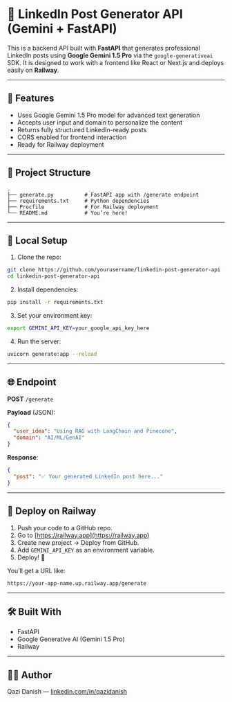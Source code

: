 # 🧠 LinkedIn Post Generator API (Gemini + FastAPI)

This is a backend API built with **FastAPI** that generates professional LinkedIn posts using **Google Gemini 1.5 Pro** via the `google-generativeai` SDK. It is designed to work with a frontend like React or Next.js and deploys easily on **Railway**.

---

## 🚀 Features
- Uses Google Gemini 1.5 Pro model for advanced text generation
- Accepts user input and domain to personalize the content
- Returns fully structured LinkedIn-ready posts
- CORS enabled for frontend interaction
- Ready for Railway deployment

---

## 📂 Project Structure

```
.
├── generate.py          # FastAPI app with /generate endpoint
├── requirements.txt     # Python dependencies
├── Procfile             # For Railway deployment
└── README.md            # You’re here!
```

---

## 🧪 Local Setup

1. Clone the repo:
```bash
git clone https://github.com/yourusername/linkedin-post-generator-api
cd linkedin-post-generator-api
```

2. Install dependencies:
```bash
pip install -r requirements.txt
```

3. Set your environment key:
```bash
export GEMINI_API_KEY=your_google_api_key_here
```

4. Run the server:
```bash
uvicorn generate:app --reload
```

---

## 🌐 Endpoint

**POST** `/generate`

**Payload** (JSON):
```json
{
  "user_idea": "Using RAG with LangChain and Pinecone",
  "domain": "AI/ML/GenAI"
}
```

**Response**:
```json
{
  "post": "✅ Your generated LinkedIn post here..."
}
```

---

## 🚀 Deploy on Railway

1. Push your code to a GitHub repo.
2. Go to [https://railway.app](https://railway.app)
3. Create new project → Deploy from GitHub.
4. Add `GEMINI_API_KEY` as an environment variable.
5. Deploy! 🎉

You’ll get a URL like:
```
https://your-app-name.up.railway.app/generate
```

---

## 🛠 Built With
- FastAPI
- Google Generative AI (Gemini 1.5 Pro)
- Railway

---

## 🧑‍💻 Author
Qazi Danish — [linkedin.com/in/qazidanish](https://linkedin.com/in/qazidanish)
